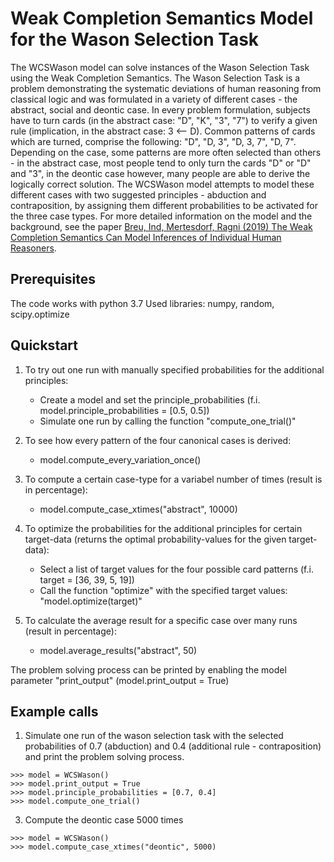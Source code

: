 # Weak Completion Semantics Model for the Wason Selection Task

The WCSWason model can solve instances of the Wason Selection Task using the Weak Completion Semantics. The Wason Selection Task is a problem demonstrating the systematic deviations of human reasoning from classical logic and was formulated in a variety of different cases - the abstract, social and deontic case. In every problem formulation, subjects have to turn cards (in the abstract case: "D", "K", "3", "7") to verify a given rule (implication, in the abstract case: 3 <-- D). Common patterns of cards which are turned, comprise the following: "D", "D, 3", "D, 3, 7", "D, 7". Depending on the case, some patterns are more often selected than others - in the abstract case, most people tend to only turn the cards "D" or "D" and "3", in the deontic case however, many people are able to derive the logically correct solution.
The WCSWason model attempts to model these different cases with two suggested principles - abduction and contraposition, by assigning them different probabilities to be activated for the three case types. For more detailed information on the model and the background, see the paper [Breu, Ind, Mertesdorf, Ragni (2019) The Weak Completion Semantics Can Model Inferences of Individual Human Reasoners](https://link.springer.com/chapter/10.1007/978-3-030-19570-0_33).


## Prerequisites

The code works with python 3.7
Used libraries: numpy, random, scipy.optimize


## Quickstart

1) To try out one run with manually specified probabilities for the additional principles:
    - Create a model and set the principle_probabilities (f.i. model.principle_probabilities = \[0.5, 0.5\])
    - Simulate one run by calling the function "compute_one_trial()"

2) To see how every pattern of the four canonical cases is derived:
    - model.compute_every_variation_once()

3) To compute a certain case-type for a variabel number of times (result is in percentage):
    - model.compute_case_xtimes("abstract", 10000)

4) To optimize the probabilities for the additional principles for certain target-data (returns the optimal probability-values for the given target-data):
    - Select a list of target values for the four possible card patterns (f.i. target = \[36, 39, 5, 19\])
    - Call the function "optimize" with the specified target values: "model.optimize(target)"

5) To calculate the average result for a specific case over many runs (result in percentage):
    - model.average_results("abstract", 50)
  
The problem solving process can be printed by enabling the model parameter "print_output" (model.print_output = True)

## Example calls

1) Simulate one run of the wason selection task with the selected probabilities of 0.7 (abduction) and 0.4 (additional rule - contraposition) and print the problem solving process.
```
>>> model = WCSWason()
>>> model.print_output = True
>>> model.principle_probabilities = [0.7, 0.4]
>>> model.compute_one_trial()
```

3) Compute the deontic case 5000 times 
```
>>> model = WCSWason()
>>> model.compute_case_xtimes("deontic", 5000)
```
